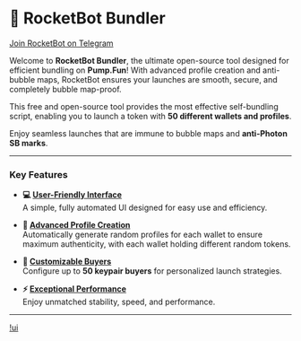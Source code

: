 # 🚀 RocketBot Bundler
[Join RocketBot on Telegram](https://t.me/rocketsolanabot)

Welcome to **RocketBot Bundler**, the ultimate open-source tool designed for efficient bundling on **Pump.Fun**! With advanced profile creation and anti-bubble maps, RocketBot ensures your launches are smooth, secure, and completely bubble map-proof.

This free and open-source tool provides the most effective self-bundling script, enabling you to launch a token with **50 different wallets and profiles**.

Enjoy seamless launches that are immune to bubble maps and **anti-Photon SB marks**.

---

### Key Features

- **💻 [User-Friendly Interface](https://github.com/your-repo/rocketbot-bundler#user-friendly-interface)**  
  A simple, fully automated UI designed for easy use and efficiency.

- **🧑 [Advanced Profile Creation](https://github.com/your-repo/rocketbot-bundler#advanced-profile-creation)**  
  Automatically generate random profiles for each wallet to ensure maximum authenticity, with each wallet holding different random tokens.

- **🔑 [Customizable Buyers](https://github.com/your-repo/rocketbot-bundler#customizable-buyers)**  
  Configure up to **50 keypair buyers** for personalized launch strategies.

- **⚡ [Exceptional Performance](https://github.com/your-repo/rocketbot-bundler#exceptional-performance)**  
  Enjoy unmatched stability, speed, and performance.

---
[!ui](UI.jpg)
